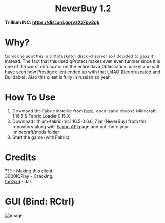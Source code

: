 <h1 align="center">NeverBuy 1.2</h1>

**Trillium INC: https://discord.gg/vzXzFpv2gk**

# Why?

Someone sent this in DiObfuskator discord server so I decided to gass it instead. The fact that this used qProtect makes even even funnier since it is one of the worst obfuscator on the entire Java Obfuscation market and yall have seen how Prestige client ended up with that LMAO (Deobfuscated and Buildable). Also this client is fully in russian so yeah.

# How To Use
1. Download the Fabric installer from [here](https://fabricmc.net/use/installer/), open it and choose Minecraft 1.16.5 & Fabric Loader 0.15.X
2. Download lithium-fabric-mc1.16.5-0.6.6_7.jar (NeverBuy) from this repository along with [Fabric API](https://modrinth.com/mod/fabric-api/version/0.42.0+1.16) page and put it into your .minecraft/mods folder
3. Start the game (with Fabric)

# Credits
??? - Making this client. </br>
3000IQPlay - Cracking. </br>
[fonzixd](https://guns.lol/fonzi) - Jar.


# GUI (Bind: RCtrl)
![image](https://ibb.co/x5m2p1Z)
